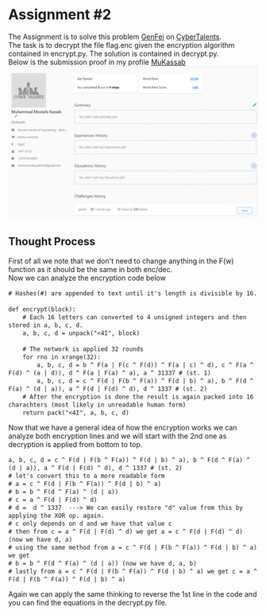 # Assignment #2

The Assignment is to solve this problem [GenFei](https://cybertalents.com/challenges/cryptography/genfei) on [CyberTalents](https://cybertalents.com/).<br>
The task is to decrypt the file flag.enc given the encryption algorithm contained in encrypt.py. The solution is contained in decrypt.py. <br>
Below is the submission proof in my profile [MuKassab](https://cybertalents.com/members/MuKassab/profile)
![Submission Proof](imgs/submission.PNG)

## Thought Process
First of all we note that we don't need to change anything in the F(w) function as it should be the same in both enc/dec. <br>
Now we can analyze the encryption code below

```
# Hashes(#) are appended to text until it's length is divisible by 16.

def encrypt(block):
    # Each 16 letters can converted to 4 unsigned integers and then stored in a, b, c, d.
    a, b, c, d = unpack("<4I", block)
    
    # The network is applied 32 rounds
    for rno in xrange(32):
        a, b, c, d = b ^ F(a | F(c ^ F(d)) ^ F(a | c) ^ d), c ^ F(a ^ F(d) ^ (a | d)), d ^ F(a | F(a) ^ a), a ^ 31337 # (st. 1)
        a, b, c, d = c ^ F(d | F(b ^ F(a)) ^ F(d | b) ^ a), b ^ F(d ^ F(a) ^ (d | a)), a ^ F(d | F(d) ^ d), d ^ 1337 # (st. 2)
    # After the encryption is done the result is again packed into 16 charachters (most likely in unreadable human form)
    return pack("<4I", a, b, c, d)
```

Now that we have a general idea of how the encryption works we can analyze both encryption lines and we will start with the 2nd one as decryption is applied from bottom to top. <br>

```
a, b, c, d = c ^ F(d | F(b ^ F(a)) ^ F(d | b) ^ a), b ^ F(d ^ F(a) ^ (d | a)), a ^ F(d | F(d) ^ d), d ^ 1337 # (st. 2)
# let's convert this to a more readable form
# a = c ^ F(d | F(b ^ F(a)) ^ F(d | b) ^ a)
# b = b ^ F(d ^ F(a) ^ (d | a))
# c = a ^ F(d | F(d) ^ d)
# d =  d ^ 1337  ---> We can easily restore "d" value from this by applying the XOR op. again.
# c only depends on d and we have that value c 
# then from c = a ^ F(d | F(d) ^ d) we get a = c ^ F(d | F(d) ^ d) (now we have d, a)
# using the same method from a = c ^ F(d | F(b ^ F(a)) ^ F(d | b) ^ a) we get
# b = b ^ F(d ^ F(a) ^ (d | a)) (now we have d, a, b)
# lastly from a = c ^ F(d | F(b ^ F(a)) ^ F(d | b) ^ a) we get c = a ^ F(d | F(b ^ F(a)) ^ F(d | b) ^ a)
```

Again we can apply the same thinking to reverse the 1st line in the code and you can find the equations in the decrypt.py file.
